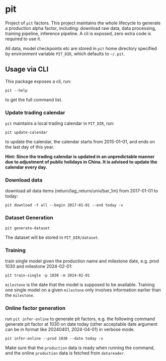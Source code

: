 # pit

Project of ``pit`` factors. This project maintains the whole lifecycle to generate a production alpha factor, including: download raw data, data processing, training pipeline, inference pipeline. A cli is exposed, zero extra code is required to use it.

All data, model checkpoints etc are stored in ``pit`` home directory specified by environment variable `PIT_DIR`, which defaults to `~/.pit`.

## Usage via CLI

This package exposes a cli, run:

``
pit --help
``

to get the full command list.


### Update trading calendar

``pit`` maintains a local trading calendar in ``PIT_DIR``, run:

```shell
pit update-calendar 
```

to update the calendar, the calendar starts from 2015-01-01, and ends on the last day of this year.

  **Hint: Since the trading calendar is updated in an unpredictable manner due to adjustment of public holidays in China. It is advised to update the calendar every day.**

### Download data

download all data items (return/lag_return/univ/bar_1m) from 2017-01-01 to today:

```shell
pit download -t all --begin 2017-01-01 --end today -v
```

### Dataset Generation

```shell
pit generate-dataset
```

The dataset will be stored in ``PIT_DIR/dataset``.

### Training

train single model given the production name and milestone date, e.g. prod 1030 and milestone 2024-02-01:

```shell
pit train-single -p 1030 -m 2024-02-01
```

``milestone``  is the date that the model is supposed to be available. Training one single model on a given ``milestone`` only involves information earlier than the ``milestone``.


### Online factor generation

run ``pit infer-online`` to generate pit factors, e.g. the following command generate pit factor at 1030 on date today (other acceptable date argument can be in format like 20240401, 2024-04-01) in verbose mode.

```shell
pit infer-online --prod 1030 --date today -v
```

Make sure that the ``production`` data is ready when running the command, and the online ``production`` data is fetched from ``datareader``.

